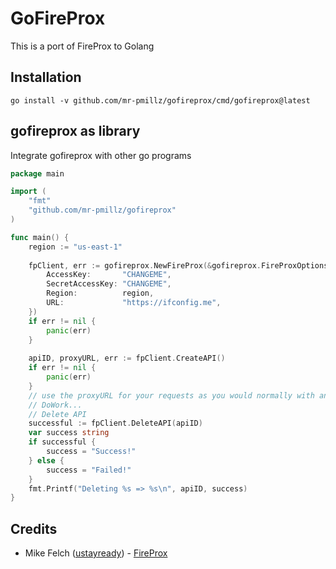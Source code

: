 # GoFireProx

This is a port of FireProx to Golang

## Installation

```shell
go install -v github.com/mr-pmillz/gofireprox/cmd/gofireprox@latest
```

## gofireprox as library

Integrate gofireprox with other go programs

```go
package main

import (
	"fmt"
	"github.com/mr-pmillz/gofireprox"
)

func main() {
	region := "us-east-1"
	
	fpClient, err := gofireprox.NewFireProx(&gofireprox.FireProxOptions{
		AccessKey:       "CHANGEME",
		SecretAccessKey: "CHANGEME",
		Region:          region,
		URL:             "https://ifconfig.me",
	})
	if err != nil {
		panic(err)
	}
	
	apiID, proxyURL, err := fpClient.CreateAPI()
	if err != nil {
		panic(err)
	}
	// use the proxyURL for your requests as you would normally with an http.Client. See FireProx Docs for headers etc. X-My-X-Forwarded-For: etc...
	// DoWork...
	// Delete API
	successful := fpClient.DeleteAPI(apiID)
	var success string
	if successful {
		success = "Success!"
	} else {
		success = "Failed!"
	}
	fmt.Printf("Deleting %s => %s\n", apiID, success)
}

```

## Credits ##

- Mike Felch ([ustayready](https://twitter.com/ustayready)) - [FireProx](https://github.com/ustayready/fireprox)